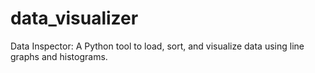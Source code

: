 # data_visualizer
Data Inspector: A Python tool to load, sort, and visualize data using line graphs and histograms.
